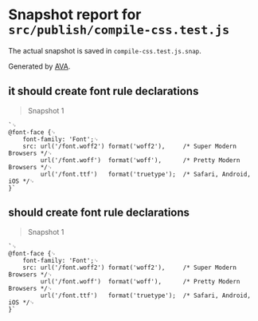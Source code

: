 # Snapshot report for `src/publish/compile-css.test.js`

The actual snapshot is saved in `compile-css.test.js.snap`.

Generated by [AVA](https://avajs.dev).

## it should create font rule declarations

> Snapshot 1

    `␊
    @font-face {␊
        font-family: 'Font';␊
        src: url('/font.woff2') format('woff2'),     /* Super Modern Browsers */␊
             url('/font.woff')  format('woff'),      /* Pretty Modern Browsers */␊
             url('/font.ttf')   format('truetype');  /* Safari, Android, iOS */␊
    }`

## should create font rule declarations

> Snapshot 1

    `␊
    @font-face {␊
        font-family: 'Font';␊
        src: url('/font.woff2') format('woff2'),     /* Super Modern Browsers */␊
             url('/font.woff')  format('woff'),      /* Pretty Modern Browsers */␊
             url('/font.ttf')   format('truetype');  /* Safari, Android, iOS */␊
    }`
